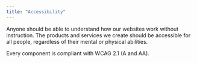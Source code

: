 ```yaml
---
title: "Accessibility"
---
```


Anyone should be able to understand how our websites work without instruction. The products and services we create should be accessible for all people, regardless of their mental or physical abilities.

Every component is compliant with WCAG 2.1 (A and AA).
